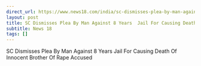 ```yaml
---
direct_url: https://www.news18.com/india/sc-dismisses-plea-by-man-against-8-years-jail-for-causing-death-of-innocent-brother-of-rape-accused-9652632.html
layout: post
title: SC Dismisses Plea By Man Against 8 Years  Jail For Causing Death Of  Innocent  Brother Of Rape Accused
subtitle: News 18
tags: []
---
```


SC Dismisses Plea By Man Against 8 Years  Jail For Causing Death Of  Innocent  Brother Of Rape Accused
